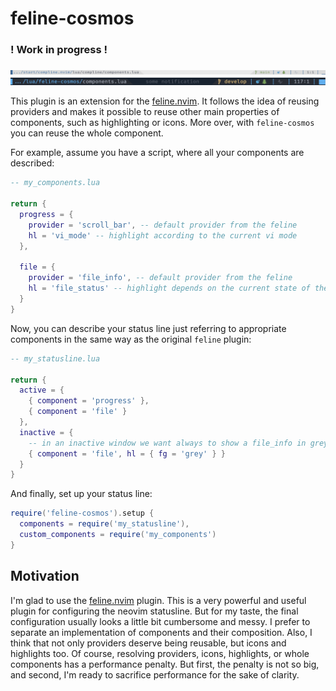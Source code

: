 # feline-cosmos 
### ! Work in progress !

![light_example](light_example.png)
![dark_example](dark_example.png)

This plugin is an extension for the [feline.nvim](https://github.com/feline-nvim/feline.nvim). 
It follows the idea of reusing providers and makes it possible to reuse other main properties 
of components, such as highlighting or icons. More over, with `feline-cosmos` you can reuse 
the whole component.

For example, assume you have a script, where all your components are described:

```lua
-- my_components.lua

return {
  progress = {
    provider = 'scroll_bar', -- default provider from the feline
    hl = 'vi_mode' -- highlight according to the current vi mode
  },

  file = {
    provider = 'file_info', -- default provider from the feline
    hl = 'file_status' -- highlight depends on the current state of the file (readonly, modified or nothing)
  }
}
```

Now, you can describe your status line just referring to appropriate components in the same way 
as the original `feline` plugin:

```lua
-- my_statusline.lua

return {
  active = {
    { component = 'progress' },
    { component = 'file' }
  },
  inactive = {
    -- in an inactive window we want always to show a file_info in grey
    { component = 'file', hl = { fg = 'grey' } }
  }
}
```

And finally, set up your status line:

```lua
require('feline-cosmos').setup {
  components = require('my_statusline'),
  custom_components = require('my_components')
}
```

## Motivation

I'm glad to use the [feline.nvim](https://github.com/feline-nvim/feline.nvim) plugin. This is a very
powerful and useful plugin for configuring the neovim statusline. But for my taste, the final
configuration usually looks a little bit cumbersome and messy. I prefer to separate an
implementation of components and their composition. Also, I think that not only providers deserve
being reusable, but icons and highlights too. Of course, resolving providers, icons, highlights, or
whole components has a performance penalty. But first, the penalty is not so big, and second, I'm
ready to sacrifice performance for the sake of clarity.
